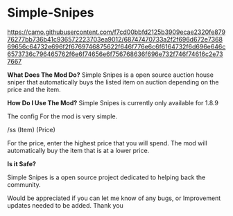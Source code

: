 # Simple-Snipes


https://camo.githubusercontent.com/f7cd00bbfd2125b3909ecae2320fe87976277bb736b41c936572223703ea9012/68747470733a2f2f696d672e736869656c64732e696f2f6769746875622f646f776e6c6f6164732f6d696e646c6573736c796465762f6e6f74656e6f756768636f696e732f746f74616c2e737667

**What Does The Mod Do?**
Simple Snipes is a open source auction house sniper that automatically buys the listed item on auction depending on the price and the item.


**How Do I Use The Mod?**
Simple Snipes is currently only available for 1.8.9


The config For the mod is very simple. 

/ss (Item) (Price)

For the price, enter the highest price that you will spend. The mod will automatically buy the item that is at a lower price.

**Is it Safe?**

Simple Snipes is a open source project dedicated to helping back the community.


Would be appreciated if you can let me know of any bugs, or Improvement updates needed to be added. Thank you
